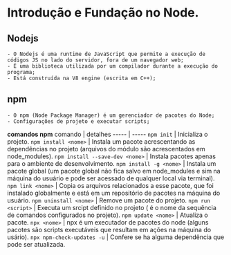 # Introdução e Fundação no Node.

## Nodejs
    - O Nodejs é uma runtime de JavaScript que permite a execução de códigos JS no lado do servidor, fora de um navegador web;
    - É uma biblioteca utilizada por um compilador durante a execução do programa; 
    - Está construída na V8 engine (escrita em C++);
## npm 
    - O npm (Node Package Manager) é um gerenciador de pacotes do Node;
    - Configurações de projeto e executar scripts;

**comandos npm**
comando | detalhes
----- | -----
` npm init ` | Inicializa o projeto. 
` npm install <nome> ` | Instala um pacote acrescentando as dependências no projeto (arquivos do módulo são acrescentados em node_modules). 
` npm install --save-dev <nome> ` | Instala pacotes apenas para o ambiente de desenvolvimento.
` npm install -g <nome> ` |  Instala um pacote global (um pacote global não fica salvo em node_modules e sim na máquina do usuário e pode ser acessado de qualquer local via terminal).
` npm link <nome> ` | Copia os arquivos relacionados a esse pacote, que foi instalado globalmente e está em um repositório de pacotes na máquina do usuário.
` npm uninstall <nome> ` | Remove um pacote do projeto. 
` npm run <script> ` | Executa um srcipt definido no projeto ( é o nome da sequẽncia de comandos configurados no projeto). 
` npm update <nome> ` | Atualiza o pacote. 
` npx <nome> ` | npx é um executador de pacotes do node (alguns pacotes são scripts executáveis que resultam em ações na máquina do usário).
` npx npm-check-updates -u ` | Confere se ha alguma dependência que pode ser atualizada.
